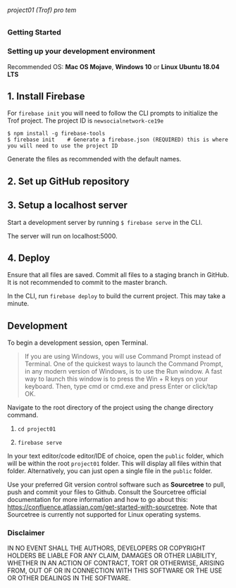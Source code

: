 ###### project01 (Trof) pro tem

### Getting Started

### Setting up your development environment

Recommended OS: **Mac OS Mojave**, **Windows 10** or **Linux Ubuntu 18.04 LTS**

## 1. Install Firebase

For `firebase init` you will need to follow the CLI prompts to initialize the Trof project. The project ID is `newsocialnetwork-ce19e`

```
$ npm install -g firebase-tools
$ firebase init    # Generate a firebase.json (REQUIRED) this is where you will need to use the project ID
```

Generate the files as recommended with the default names.

## 2. Set up GitHub repository

## 3. Setup a localhost server

Start a development server by running `$ firebase serve` in the CLI.

The server will run on localhost:5000.

## 4. Deploy

Ensure that all files are saved. Commit all files to a staging branch in GitHub. It is not recommended to commit to the master branch.

In the CLI, run `firebase deploy` to build the current project. This may take a minute.

## Development

To begin a development session, open Terminal.

> If you are using Windows, you will use Command Prompt instead of Terminal. One of the quickest ways to launch the Command Prompt, in any modern version of Windows, is to use the Run window. A fast way to launch this window is to press the Win + R keys on your keyboard. Then, type cmd or cmd.exe and press Enter or click/tap OK.

Navigate to the root directory of the project using the change directory command.

1. `cd project01`

2. `firebase serve`

In your text editor/code editor/IDE of choice, open the `public` folder, which will be within the root `project01` folder. This will display all files within that folder. Alternatively, you can just open a single file in the `public` folder.

Use your preferred Git version control software such as **Sourcetree** to pull, push and commit your files to Github. Consult the Sourcetree official documentation for more information and how to go about this: https://confluence.atlassian.com/get-started-with-sourcetree. Note that Sourcetree is currently not supported for Linux operating systems.


### Disclaimer

IN NO EVENT SHALL THE AUTHORS, DEVELOPERS OR COPYRIGHT HOLDERS BE LIABLE FOR ANY CLAIM,
DAMAGES OR OTHER LIABILITY, WHETHER IN AN ACTION OF CONTRACT, TORT OR OTHERWISE,
ARISING FROM, OUT OF OR IN CONNECTION WITH THIS SOFTWARE OR THE USE OR OTHER
DEALINGS IN THE SOFTWARE.

